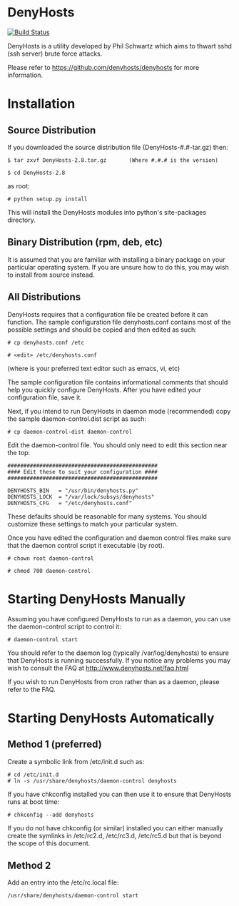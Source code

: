 DenyHosts
=========

[![Build Status](https://travis-ci.org/mruffalo/denyhosts.svg)](https://travis-ci.org/mruffalo/denyhosts)

DenyHosts is a utility developed by Phil Schwartz which aims to
thwart sshd (ssh server) brute force attacks.

Please refer to https://github.com/denyhosts/denyhosts for more information.

Installation
============

Source Distribution
-------------------

If you downloaded the source distribution file (DenyHosts-#.#-tar.gz)
then:

    $ tar zxvf DenyHosts-2.8.tar.gz       (Where #.#.# is the version)

    $ cd DenyHosts-2.8

as root:

    # python setup.py install

This will install the DenyHosts modules into python's site-packages
directory.

Binary Distribution (rpm, deb, etc)
-----------------------------------

It is assumed that you are familiar with installing a binary package
on your particular operating system. If you are unsure how to do
this, you may wish to install from source instead.


All Distributions
-----------------

DenyHosts requires that a configuration file be created before
it can function.  The sample configuration file denyhosts.conf
contains most of the possible settings and should be copied and
then edited as such:

    # cp denyhosts.conf /etc

    # <edit> /etc/denyhosts.conf

(where <edit> is your preferred text editor such as emacs, vi, etc)

The sample configuration file contains informational comments that
should help you quickly configure DenyHosts.  After you have
edited your configuration file, save it.

Next, if you intend to run DenyHosts in daemon mode (recommended)
copy the sample daemon-control.dist script as such:

    # cp daemon-control-dist daemon-control

Edit the daemon-control file.  You should only need to edit this section
near the top:

    ###############################################
    #### Edit these to suit your configuration ####
    ###############################################

    DENYHOSTS_BIN   = "/usr/bin/denyhosts.py"
    DENYHOSTS_LOCK  = "/var/lock/subsys/denyhosts"
    DENYHOSTS_CFG   = "/etc/denyhosts.conf"


These defaults should be reasonable for many systems.  You
should customize these settings to match your particular
system.

Once you have edited the configuration and daemon control files
make sure that the daemon control script it executable (by root).

    # chown root daemon-control

    # chmod 700 daemon-control


Starting DenyHosts Manually
===========================

Assuming you have configured DenyHosts to run as a daemon, you
can use the daemon-control script to control it:

    # daemon-control start

You should refer to the daemon log (typically /var/log/denyhosts)
to ensure that DenyHosts is running successfully.  If you
notice any problems you may wish to consult the FAQ at
http://www.denyhosts.net/faq.html

If you wish to run DenyHosts from cron rather than as a
daemon, please refer to the FAQ.


Starting DenyHosts Automatically
================================

Method 1 (preferred)
--------------------

Create a symbolic link from /etc/init.d such as:

    # cd /etc/init.d
    # ln -s /usr/share/denyhosts/daemon-control denyhosts

If you have chkconfig installed you can then use it to
ensure that DenyHosts runs at boot time:

    # chkconfig --add denyhosts

If you do not have chkconfig (or similar) installed you can either manually
create the symlinks in /etc/rc2.d, /etc/rc3.d, /etc/rc5.d but that is beyond
the scope of this document.

Method 2
--------

Add an entry into the /etc/rc.local file:

    /usr/share/denyhosts/daemon-control start

